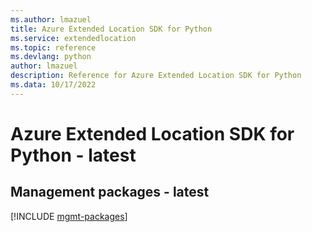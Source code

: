 ```yaml
---
ms.author: lmazuel
title: Azure Extended Location SDK for Python
ms.service: extendedlocation
ms.topic: reference
ms.devlang: python
author: lmazuel
description: Reference for Azure Extended Location SDK for Python
ms.data: 10/17/2022
---
```

# Azure Extended Location SDK for Python - latest

## Management packages - latest
[!INCLUDE [mgmt-packages](extended-location-mgmt-index.md)]